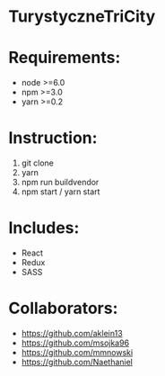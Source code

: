 # TurystyczneTriCity

# Requirements:
- node >=6.0
- npm >=3.0
- yarn >=0.2

# Instruction:
1. git clone
2. yarn
3. npm run buildvendor
4. npm start / yarn start

# Includes:
- React
- Redux
- SASS

# Collaborators:
- https://github.com/aklein13
- https://github.com/msojka96
- https://github.com/mmnowski
- https://github.com/Naethaniel
